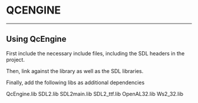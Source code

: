 # QCENGINE

***

## Using QcEngine

First include the necessary include files, including the SDL headers in the project.

Then, link against the library as well as the SDL libraries.

Finally, add the following libs as additional dependencies

QcEngine.lib
SDL2.lib
SDL2main.lib
SDL2_ttf.lib
OpenAL32.lib
Ws2_32.lib